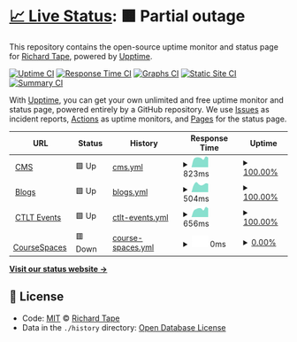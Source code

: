 # [📈 Live Status](https://richardtape.github.io/ubcupptime): <!--live status--> **🟧 Partial outage**

This repository contains the open-source uptime monitor and status page for [Richard Tape](https://richardtape.com/), powered by [Upptime](https://github.com/upptime/upptime).

[![Uptime CI](https://github.com/koj-co/upptime/workflows/Uptime%20CI/badge.svg)](https://github.com/koj-co/upptime/actions?query=workflow%3A%22Uptime+CI%22)
[![Response Time CI](https://github.com/koj-co/upptime/workflows/Response%20Time%20CI/badge.svg)](https://github.com/koj-co/upptime/actions?query=workflow%3A%22Response+Time+CI%22)
[![Graphs CI](https://github.com/koj-co/upptime/workflows/Graphs%20CI/badge.svg)](https://github.com/koj-co/upptime/actions?query=workflow%3A%22Graphs+CI%22)
[![Static Site CI](https://github.com/koj-co/upptime/workflows/Static%20Site%20CI/badge.svg)](https://github.com/koj-co/upptime/actions?query=workflow%3A%22Static+Site+CI%22)
[![Summary CI](https://github.com/koj-co/upptime/workflows/Summary%20CI/badge.svg)](https://github.com/koj-co/upptime/actions?query=workflow%3A%22Summary+CI%22)

With [Upptime](https://upptime.js.org), you can get your own unlimited and free uptime monitor and status page, powered entirely by a GitHub repository. We use [Issues](https://github.com/richardtape/ubcupptime/issues) as incident reports, [Actions](https://github.com/richardtape/ubcupptime/actions) as uptime monitors, and [Pages](https://richardtape.github.io/ubcupptime) for the status page.

<!--start: status pages-->
<!-- This summary is generated by Upptime (https://github.com/upptime/upptime) -->
<!-- Do not edit this manually, your changes will be overwritten -->
<!-- prettier-ignore -->
| URL | Status | History | Response Time | Uptime |
| --- | ------ | ------- | ------------- | ------ |
| <img alt="" src="https://icons.duckduckgo.com/ip3/cms.ubc.ca.ico" height="13"> [CMS](https://cms.ubc.ca) | 🟩 Up | [cms.yml](https://github.com/richardtape/ubcupptime/commits/HEAD/history/cms.yml) | <details><summary><img alt="Response time graph" src="./graphs/cms/response-time-week.png" height="20"> 823ms</summary><br><a href="https://richardtape.github.io/ubcupptime/history/cms"><img alt="Response time 890" src="https://img.shields.io/endpoint?url=https%3A%2F%2Fraw.githubusercontent.com%2Frichardtape%2Fubcupptime%2FHEAD%2Fapi%2Fcms%2Fresponse-time.json"></a><br><a href="https://richardtape.github.io/ubcupptime/history/cms"><img alt="24-hour response time 859" src="https://img.shields.io/endpoint?url=https%3A%2F%2Fraw.githubusercontent.com%2Frichardtape%2Fubcupptime%2FHEAD%2Fapi%2Fcms%2Fresponse-time-day.json"></a><br><a href="https://richardtape.github.io/ubcupptime/history/cms"><img alt="7-day response time 823" src="https://img.shields.io/endpoint?url=https%3A%2F%2Fraw.githubusercontent.com%2Frichardtape%2Fubcupptime%2FHEAD%2Fapi%2Fcms%2Fresponse-time-week.json"></a><br><a href="https://richardtape.github.io/ubcupptime/history/cms"><img alt="30-day response time 744" src="https://img.shields.io/endpoint?url=https%3A%2F%2Fraw.githubusercontent.com%2Frichardtape%2Fubcupptime%2FHEAD%2Fapi%2Fcms%2Fresponse-time-month.json"></a><br><a href="https://richardtape.github.io/ubcupptime/history/cms"><img alt="1-year response time 869" src="https://img.shields.io/endpoint?url=https%3A%2F%2Fraw.githubusercontent.com%2Frichardtape%2Fubcupptime%2FHEAD%2Fapi%2Fcms%2Fresponse-time-year.json"></a></details> | <details><summary><a href="https://richardtape.github.io/ubcupptime/history/cms">100.00%</a></summary><a href="https://richardtape.github.io/ubcupptime/history/cms"><img alt="All-time uptime 99.96%" src="https://img.shields.io/endpoint?url=https%3A%2F%2Fraw.githubusercontent.com%2Frichardtape%2Fubcupptime%2FHEAD%2Fapi%2Fcms%2Fuptime.json"></a><br><a href="https://richardtape.github.io/ubcupptime/history/cms"><img alt="24-hour uptime 100.00%" src="https://img.shields.io/endpoint?url=https%3A%2F%2Fraw.githubusercontent.com%2Frichardtape%2Fubcupptime%2FHEAD%2Fapi%2Fcms%2Fuptime-day.json"></a><br><a href="https://richardtape.github.io/ubcupptime/history/cms"><img alt="7-day uptime 100.00%" src="https://img.shields.io/endpoint?url=https%3A%2F%2Fraw.githubusercontent.com%2Frichardtape%2Fubcupptime%2FHEAD%2Fapi%2Fcms%2Fuptime-week.json"></a><br><a href="https://richardtape.github.io/ubcupptime/history/cms"><img alt="30-day uptime 99.95%" src="https://img.shields.io/endpoint?url=https%3A%2F%2Fraw.githubusercontent.com%2Frichardtape%2Fubcupptime%2FHEAD%2Fapi%2Fcms%2Fuptime-month.json"></a><br><a href="https://richardtape.github.io/ubcupptime/history/cms"><img alt="1-year uptime 99.96%" src="https://img.shields.io/endpoint?url=https%3A%2F%2Fraw.githubusercontent.com%2Frichardtape%2Fubcupptime%2FHEAD%2Fapi%2Fcms%2Fuptime-year.json"></a></details>
| <img alt="" src="https://icons.duckduckgo.com/ip3/blogs.ubc.ca.ico" height="13"> [Blogs](https://blogs.ubc.ca) | 🟩 Up | [blogs.yml](https://github.com/richardtape/ubcupptime/commits/HEAD/history/blogs.yml) | <details><summary><img alt="Response time graph" src="./graphs/blogs/response-time-week.png" height="20"> 504ms</summary><br><a href="https://richardtape.github.io/ubcupptime/history/blogs"><img alt="Response time 448" src="https://img.shields.io/endpoint?url=https%3A%2F%2Fraw.githubusercontent.com%2Frichardtape%2Fubcupptime%2FHEAD%2Fapi%2Fblogs%2Fresponse-time.json"></a><br><a href="https://richardtape.github.io/ubcupptime/history/blogs"><img alt="24-hour response time 529" src="https://img.shields.io/endpoint?url=https%3A%2F%2Fraw.githubusercontent.com%2Frichardtape%2Fubcupptime%2FHEAD%2Fapi%2Fblogs%2Fresponse-time-day.json"></a><br><a href="https://richardtape.github.io/ubcupptime/history/blogs"><img alt="7-day response time 504" src="https://img.shields.io/endpoint?url=https%3A%2F%2Fraw.githubusercontent.com%2Frichardtape%2Fubcupptime%2FHEAD%2Fapi%2Fblogs%2Fresponse-time-week.json"></a><br><a href="https://richardtape.github.io/ubcupptime/history/blogs"><img alt="30-day response time 462" src="https://img.shields.io/endpoint?url=https%3A%2F%2Fraw.githubusercontent.com%2Frichardtape%2Fubcupptime%2FHEAD%2Fapi%2Fblogs%2Fresponse-time-month.json"></a><br><a href="https://richardtape.github.io/ubcupptime/history/blogs"><img alt="1-year response time 447" src="https://img.shields.io/endpoint?url=https%3A%2F%2Fraw.githubusercontent.com%2Frichardtape%2Fubcupptime%2FHEAD%2Fapi%2Fblogs%2Fresponse-time-year.json"></a></details> | <details><summary><a href="https://richardtape.github.io/ubcupptime/history/blogs">100.00%</a></summary><a href="https://richardtape.github.io/ubcupptime/history/blogs"><img alt="All-time uptime 99.93%" src="https://img.shields.io/endpoint?url=https%3A%2F%2Fraw.githubusercontent.com%2Frichardtape%2Fubcupptime%2FHEAD%2Fapi%2Fblogs%2Fuptime.json"></a><br><a href="https://richardtape.github.io/ubcupptime/history/blogs"><img alt="24-hour uptime 100.00%" src="https://img.shields.io/endpoint?url=https%3A%2F%2Fraw.githubusercontent.com%2Frichardtape%2Fubcupptime%2FHEAD%2Fapi%2Fblogs%2Fuptime-day.json"></a><br><a href="https://richardtape.github.io/ubcupptime/history/blogs"><img alt="7-day uptime 100.00%" src="https://img.shields.io/endpoint?url=https%3A%2F%2Fraw.githubusercontent.com%2Frichardtape%2Fubcupptime%2FHEAD%2Fapi%2Fblogs%2Fuptime-week.json"></a><br><a href="https://richardtape.github.io/ubcupptime/history/blogs"><img alt="30-day uptime 99.95%" src="https://img.shields.io/endpoint?url=https%3A%2F%2Fraw.githubusercontent.com%2Frichardtape%2Fubcupptime%2FHEAD%2Fapi%2Fblogs%2Fuptime-month.json"></a><br><a href="https://richardtape.github.io/ubcupptime/history/blogs"><img alt="1-year uptime 100.00%" src="https://img.shields.io/endpoint?url=https%3A%2F%2Fraw.githubusercontent.com%2Frichardtape%2Fubcupptime%2FHEAD%2Fapi%2Fblogs%2Fuptime-year.json"></a></details>
| <img alt="" src="https://icons.duckduckgo.com/ip3/events.ctlt.ubc.ca.ico" height="13"> [CTLT Events](https://events.ctlt.ubc.ca) | 🟩 Up | [ctlt-events.yml](https://github.com/richardtape/ubcupptime/commits/HEAD/history/ctlt-events.yml) | <details><summary><img alt="Response time graph" src="./graphs/ctlt-events/response-time-week.png" height="20"> 656ms</summary><br><a href="https://richardtape.github.io/ubcupptime/history/ctlt-events"><img alt="Response time 726" src="https://img.shields.io/endpoint?url=https%3A%2F%2Fraw.githubusercontent.com%2Frichardtape%2Fubcupptime%2FHEAD%2Fapi%2Fctlt-events%2Fresponse-time.json"></a><br><a href="https://richardtape.github.io/ubcupptime/history/ctlt-events"><img alt="24-hour response time 699" src="https://img.shields.io/endpoint?url=https%3A%2F%2Fraw.githubusercontent.com%2Frichardtape%2Fubcupptime%2FHEAD%2Fapi%2Fctlt-events%2Fresponse-time-day.json"></a><br><a href="https://richardtape.github.io/ubcupptime/history/ctlt-events"><img alt="7-day response time 656" src="https://img.shields.io/endpoint?url=https%3A%2F%2Fraw.githubusercontent.com%2Frichardtape%2Fubcupptime%2FHEAD%2Fapi%2Fctlt-events%2Fresponse-time-week.json"></a><br><a href="https://richardtape.github.io/ubcupptime/history/ctlt-events"><img alt="30-day response time 621" src="https://img.shields.io/endpoint?url=https%3A%2F%2Fraw.githubusercontent.com%2Frichardtape%2Fubcupptime%2FHEAD%2Fapi%2Fctlt-events%2Fresponse-time-month.json"></a><br><a href="https://richardtape.github.io/ubcupptime/history/ctlt-events"><img alt="1-year response time 702" src="https://img.shields.io/endpoint?url=https%3A%2F%2Fraw.githubusercontent.com%2Frichardtape%2Fubcupptime%2FHEAD%2Fapi%2Fctlt-events%2Fresponse-time-year.json"></a></details> | <details><summary><a href="https://richardtape.github.io/ubcupptime/history/ctlt-events">100.00%</a></summary><a href="https://richardtape.github.io/ubcupptime/history/ctlt-events"><img alt="All-time uptime 99.79%" src="https://img.shields.io/endpoint?url=https%3A%2F%2Fraw.githubusercontent.com%2Frichardtape%2Fubcupptime%2FHEAD%2Fapi%2Fctlt-events%2Fuptime.json"></a><br><a href="https://richardtape.github.io/ubcupptime/history/ctlt-events"><img alt="24-hour uptime 100.00%" src="https://img.shields.io/endpoint?url=https%3A%2F%2Fraw.githubusercontent.com%2Frichardtape%2Fubcupptime%2FHEAD%2Fapi%2Fctlt-events%2Fuptime-day.json"></a><br><a href="https://richardtape.github.io/ubcupptime/history/ctlt-events"><img alt="7-day uptime 100.00%" src="https://img.shields.io/endpoint?url=https%3A%2F%2Fraw.githubusercontent.com%2Frichardtape%2Fubcupptime%2FHEAD%2Fapi%2Fctlt-events%2Fuptime-week.json"></a><br><a href="https://richardtape.github.io/ubcupptime/history/ctlt-events"><img alt="30-day uptime 100.00%" src="https://img.shields.io/endpoint?url=https%3A%2F%2Fraw.githubusercontent.com%2Frichardtape%2Fubcupptime%2FHEAD%2Fapi%2Fctlt-events%2Fuptime-month.json"></a><br><a href="https://richardtape.github.io/ubcupptime/history/ctlt-events"><img alt="1-year uptime 99.67%" src="https://img.shields.io/endpoint?url=https%3A%2F%2Fraw.githubusercontent.com%2Frichardtape%2Fubcupptime%2FHEAD%2Fapi%2Fctlt-events%2Fuptime-year.json"></a></details>
| <img alt="" src="https://icons.duckduckgo.com/ip3/coursespaces.ubc.ca.ico" height="13"> [CourseSpaces](https://coursespaces.ubc.ca/) | 🟥 Down | [course-spaces.yml](https://github.com/richardtape/ubcupptime/commits/HEAD/history/course-spaces.yml) | <details><summary><img alt="Response time graph" src="./graphs/course-spaces/response-time-week.png" height="20"> 0ms</summary><br><a href="https://richardtape.github.io/ubcupptime/history/course-spaces"><img alt="Response time 0" src="https://img.shields.io/endpoint?url=https%3A%2F%2Fraw.githubusercontent.com%2Frichardtape%2Fubcupptime%2FHEAD%2Fapi%2Fcourse-spaces%2Fresponse-time.json"></a><br><a href="https://richardtape.github.io/ubcupptime/history/course-spaces"><img alt="24-hour response time 0" src="https://img.shields.io/endpoint?url=https%3A%2F%2Fraw.githubusercontent.com%2Frichardtape%2Fubcupptime%2FHEAD%2Fapi%2Fcourse-spaces%2Fresponse-time-day.json"></a><br><a href="https://richardtape.github.io/ubcupptime/history/course-spaces"><img alt="7-day response time 0" src="https://img.shields.io/endpoint?url=https%3A%2F%2Fraw.githubusercontent.com%2Frichardtape%2Fubcupptime%2FHEAD%2Fapi%2Fcourse-spaces%2Fresponse-time-week.json"></a><br><a href="https://richardtape.github.io/ubcupptime/history/course-spaces"><img alt="30-day response time 0" src="https://img.shields.io/endpoint?url=https%3A%2F%2Fraw.githubusercontent.com%2Frichardtape%2Fubcupptime%2FHEAD%2Fapi%2Fcourse-spaces%2Fresponse-time-month.json"></a><br><a href="https://richardtape.github.io/ubcupptime/history/course-spaces"><img alt="1-year response time 0" src="https://img.shields.io/endpoint?url=https%3A%2F%2Fraw.githubusercontent.com%2Frichardtape%2Fubcupptime%2FHEAD%2Fapi%2Fcourse-spaces%2Fresponse-time-year.json"></a></details> | <details><summary><a href="https://richardtape.github.io/ubcupptime/history/course-spaces">0.00%</a></summary><a href="https://richardtape.github.io/ubcupptime/history/course-spaces"><img alt="All-time uptime 16.54%" src="https://img.shields.io/endpoint?url=https%3A%2F%2Fraw.githubusercontent.com%2Frichardtape%2Fubcupptime%2FHEAD%2Fapi%2Fcourse-spaces%2Fuptime.json"></a><br><a href="https://richardtape.github.io/ubcupptime/history/course-spaces"><img alt="24-hour uptime 0.00%" src="https://img.shields.io/endpoint?url=https%3A%2F%2Fraw.githubusercontent.com%2Frichardtape%2Fubcupptime%2FHEAD%2Fapi%2Fcourse-spaces%2Fuptime-day.json"></a><br><a href="https://richardtape.github.io/ubcupptime/history/course-spaces"><img alt="7-day uptime 0.00%" src="https://img.shields.io/endpoint?url=https%3A%2F%2Fraw.githubusercontent.com%2Frichardtape%2Fubcupptime%2FHEAD%2Fapi%2Fcourse-spaces%2Fuptime-week.json"></a><br><a href="https://richardtape.github.io/ubcupptime/history/course-spaces"><img alt="30-day uptime 0.00%" src="https://img.shields.io/endpoint?url=https%3A%2F%2Fraw.githubusercontent.com%2Frichardtape%2Fubcupptime%2FHEAD%2Fapi%2Fcourse-spaces%2Fuptime-month.json"></a><br><a href="https://richardtape.github.io/ubcupptime/history/course-spaces"><img alt="1-year uptime 0.00%" src="https://img.shields.io/endpoint?url=https%3A%2F%2Fraw.githubusercontent.com%2Frichardtape%2Fubcupptime%2FHEAD%2Fapi%2Fcourse-spaces%2Fuptime-year.json"></a></details>

<!--end: status pages-->

[**Visit our status website →**](https://richardtape.github.io/ubcupptime)

## 📄 License

- Code: [MIT](./LICENSE) © [Richard Tape](https://richardtape.com/)
- Data in the `./history` directory: [Open Database License](https://opendatacommons.org/licenses/odbl/1-0/)

